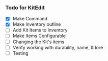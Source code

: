 ### Todo for KitEdit
- [x] Make Command
- [x] Make Inventory outline
- [ ] Add Kit Items to Inventory
- [ ] Make Items Configurable
- [ ] Changing the Kit's items
- [ ] Verify working with durability, name, & lore
- [ ] Testing
